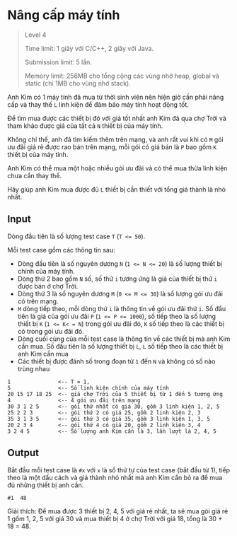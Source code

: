# Nâng cấp máy tính
> Level 4
> 
> Time limit: 1 giây với C/C++, 2 giây với Java.
>
> Submission limit: 5 lần.
>
> Memory limit: 256MB cho tổng cộng các vùng nhớ heap, global và static (chỉ 1MB cho vùng nhớ stack).

Anh Kim có 1 máy tính đã mua từ thời sinh viên nên hiện giờ cần phải nâng cấp và thay thế `L` linh kiện để đảm bảo máy tính hoạt động tốt.

Để tìm mua được các thiết bị đó với giá tốt nhất anh Kim đã qua chợ Trời và tham khảo được giá của tất cả `N` thiết bị của máy tính.

Không chỉ thế, anh đã tìm kiếm thêm trên mạng, và anh rất vui khi có `M` gói ưu đãi giá rẻ được rao bán trên mạng, mỗi gói có giá bán là `P` bao gồm `K` thiết bị của máy tính.

Anh Kim có thể mua một hoặc nhiều gói ưu đãi và có thể mua thừa linh kiện chưa cần thay thế.

Hãy giúp anh Kim mua được đủ `L` thiết bị cần thiết với tổng giá thành là nhỏ nhất.

## Input

Dòng đầu tiên là số lượng test case `T` (`T <= 50`).

Mỗi test case gồm các thông tin sau:
- Dòng đầu tiên là số nguyên dương `N` (`1 <= N <= 20`) là số lượng thiết bị chính của máy tính.
- Dòng thứ 2 bao gồm `N` số, số thứ `i` tương ứng là giá của thiết bị thứ `i` được bán ở chợ Trời.
- Dòng thứ 3 là số nguyên dương `M` (`0 <= M <= 30`) là số lượng gói ưu đãi có trên mạng.
- `M` dòng tiếp theo, mỗi dòng thứ `i` là thông tin về gói ưu đãi thứ `i`. Số đầu tiên là giá của gói ưu đãi `P` (`1 <= P <= 1000`), số tiếp theo là số lượng thiết bị `K` (`1 <= K< = N`) trong gói ưu đãi đó, `K` số tiếp theo là các thiết bị có trong gói ưu đãi đó.
- Dòng cuối cùng của mỗi test case là thông tin về các thiết bị mà anh Kim cần mua. Số đầu tiên là số lượng thiết bị `L`, `L` số tiếp theo là các thiết bị anh Kim cần mua
- Các thiết bị được đánh số trong đoạn từ `1` đến `N` và không có số nào trùng nhau

```
1               <-- T = 1,
5               <-- Số linh kiện chính của máy tính
20 15 17 18 25  <-- giá chợ Trời của 5 thiết bị từ 1 đến 5 tương ứng
4               <-- 4 gói ưu đãi trên mạng
30 3 1 2 5      <-- gói thứ nhất có giá 30, gồm 3 linh kiện 1, 2, 5
25 2 2 3        <-- gói thứ 2 có giá 25, gồm 2 linh kiện 2, 3
35 3 1 3 5      <-- gói thứ 3 có giá 35, gồm 3 linh kiện 1, 3, 5
20 2 3 4        <-- gói thứ 4 có giá 20, gồm 2 linh kiện 3, 4
3 2 4 5         <-- Số lượng anh Kim cần là 3, lần lượt là 2, 4, 5
```

## Output

Bắt đầu mỗi test case là `#x` với `x` là số thứ tự của test case (bắt đầu từ 1), tiếp theo là một dấu cách và giá thành nhỏ nhất mà anh Kim cần bỏ ra để mua đủ những thiết bị anh cần.


```
#1  48
```

Giải thích: Để mua được 3 thiết bị 2, 4, 5 với giá rẻ nhất, ta sẽ mua gói giá rẻ 1 gồm 1, 2, 5 với giá 30 và mua thiết bị 4 ở chợ Trời với giá 18, tổng là 30 + 18 = 48.
